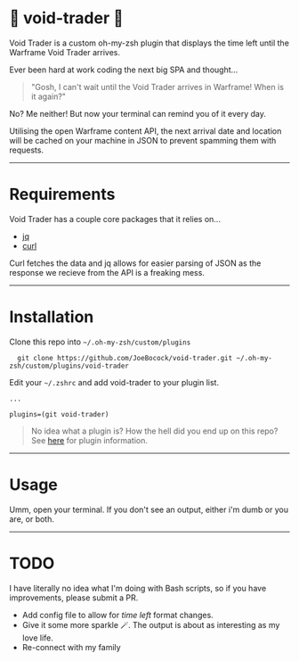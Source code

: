 # 💸 void-trader 💸

Void Trader is a custom oh-my-zsh plugin that displays the time left until the Warframe Void Trader arrives.

Ever been hard at work coding the next big SPA and thought... 

> "Gosh, I can't wait until the Void Trader arrives in Warframe! When is it again?"

No? Me neither! But now your terminal can remind you of it every day.

Utilising the open Warframe content API, the next arrival date and location will be cached on your machine in JSON to prevent spamming them with requests.

---

# Requirements

Void Trader has a couple core packages that it relies on...

- [jq](https://stedolan.github.io/jq/)
- [curl](https://curl.se/)

Curl fetches the data and jq allows for easier parsing of JSON as the response we recieve from the API is a freaking mess.

---

# Installation

Clone this repo into `~/.oh-my-zsh/custom/plugins`

``` 
  git clone https://github.com/JoeBocock/void-trader.git ~/.oh-my-zsh/custom/plugins/void-trader 
```

Edit your `~/.zshrc` and add void-trader to your plugin list.

```
...

plugins=(git void-trader)
```

> No idea what a plugin is? How the hell did you end up on this repo? See [here](https://github.com/ohmyzsh/ohmyzsh/wiki/Plugins) for plugin information.

---

# Usage

Umm, open your terminal. If you don't see an output, either i'm dumb or you are, or both.

---

# TODO

I have literally no idea what I'm doing with Bash scripts, so if you have improvements, please submit a PR.

- Add config file to allow for *time left* format changes.
- Give it some more sparkle 🪄. The output is about as interesting as my love life.
- Re-connect with my family
